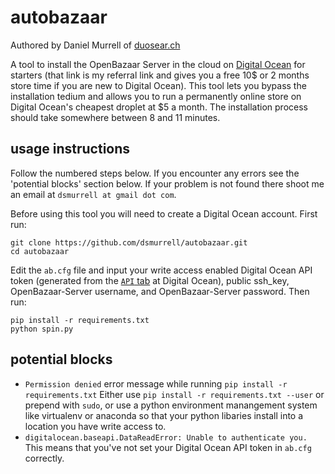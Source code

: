 # autobazaar
Authored by Daniel Murrell of [duosear.ch](https://duosear.ch)

A tool to install the OpenBazaar Server in the cloud on [Digital Ocean](https://m.do.co/c/ae523dc7d5e4) for starters (that link is my referral link and gives you a free 10$ or 2 months store time if you are new to Digital Ocean). This tool lets you bypass the installation tedium and allows you to run a permanently online store on Digital Ocean's cheapest droplet at $5 a month. The installation process should take somewhere between 8 and 11 minutes.

## usage instructions

Follow the numbered steps below. If you encounter any errors see the 'potential blocks' section below. If your problem is not found there shoot me an email at `dsmurrell at gmail dot com`.

Before using this tool you will need to create a Digital Ocean account. First run:

```
git clone https://github.com/dsmurrell/autobazaar.git
cd autobazaar
```

Edit the `ab.cfg` file and input your write access enabled Digital Ocean API token (generated from the [`API` tab](https://cloud.digitalocean.com/settings/api/tokens) at Digital Ocean), public ssh_key, OpenBazaar-Server username, and OpenBazaar-Server password. Then run:

```
pip install -r requirements.txt
python spin.py
```

## potential blocks

- `Permission denied` error message while running `pip install -r requirements.txt`
  Either use `pip install -r requirements.txt --user` or prepend with `sudo`, or use a python environment manangement system like virtualenv or anaconda so that your python libaries install into a location you have write access to.
- `digitalocean.baseapi.DataReadError: Unable to authenticate you.`
  This means that you've not set your Digital Ocean API token in `ab.cfg` correctly.

